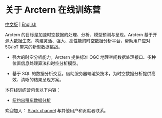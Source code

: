 # 关于 Arctern 在线训练营

[中文版](CN_README.md) | [English](README.md) 

Arctern 的目标是加速时空数据的处理、分析、模型预测与呈现。Arctern 基于开源大数据生态，构建灵活、强大、高性能的时空数据分析平台，帮助用户应对 5G/IoT 带来的新型数据挑战。

- 强大的时空分析能力，Arctern 提供标准 OGC 地理空间数据处理接口、多种位置信息处理算法和时空分析模型。

- 基于 SQL 的数据分析交互。借助服务器端渲染技术，为时空数据分析提供高效、清晰的结果呈现方案。

  

本在线训练营包含以下内容：

- [纽约出租车数据分析](./nytaxi)

欢迎加入： [Slack channel](https://join.slack.com/t/arctern-io/shared_invite/zt-e0yxka0h-RIo1spnKyLQhdwfWwygjYA) 与其他用户和贡献者联系。